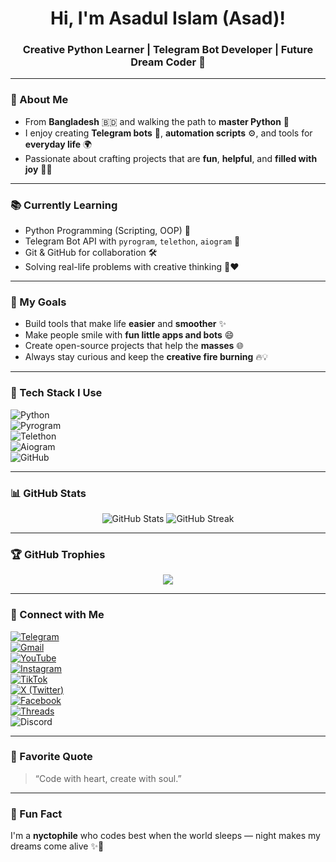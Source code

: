 <h1 align="center">Hi, I'm Asadul Islam (Asad)!</h1>
<h3 align="center">Creative Python Learner | Telegram Bot Developer | Future Dream Coder 💫</h3>

---

### 🧡 About Me
- From **Bangladesh** 🇧🇩 and walking the path to **master Python** 🐍  
- I enjoy creating **Telegram bots** 🤖, **automation scripts** ⚙️, and tools for **everyday life** 🌍  
- Passionate about crafting projects that are **fun**, **helpful**, and **filled with joy** 🎨✨  

---

### 📚 Currently Learning
- Python Programming (Scripting, OOP) 🔧  
- Telegram Bot API with `pyrogram`, `telethon`, `aiogram` 📡  
- Git & GitHub for collaboration 🛠️  
- Solving real-life problems with creative thinking 🧠❤️  

---

### 🎯 My Goals
- Build tools that make life **easier** and **smoother** ✨  
- Make people smile with **fun little apps and bots** 😄  
- Create open-source projects that help the **masses** 🌐  
- Always stay curious and keep the **creative fire burning** 🔥💡  

---

### 🧰 Tech Stack I Use

![Python](https://img.shields.io/badge/Python-3776AB?style=for-the-badge&logo=python&logoColor=white)  
![Pyrogram](https://img.shields.io/badge/Pyrogram-2CA5E0?style=for-the-badge&logo=telegram&logoColor=white)  
![Telethon](https://img.shields.io/badge/Telethon-0088cc?style=for-the-badge&logo=telegram&logoColor=white)  
![Aiogram](https://img.shields.io/badge/Aiogram-blue?style=for-the-badge&logo=python&logoColor=white)  
![GitHub](https://img.shields.io/badge/GitHub-181717?style=for-the-badge&logo=github&logoColor=white)

---

### 📊 GitHub Stats

<p align="center">
  <img src="https://github-readme-stats.vercel.app/api?username=yourusername&show_icons=true&theme=radical" alt="GitHub Stats" />
  <img src="https://github-readme-streak-stats.herokuapp.com?user=yourusername&theme=radical&hide_border=false" alt="GitHub Streak" />
</p>

---

### 🏆 GitHub Trophies

<p align="center">
  <img src="https://github-profile-trophy.vercel.app/?username=yourusername&theme=onedark&no-frame=true&margin-w=10" />
</p>

---

### 💌 Connect with Me

[![Telegram](https://img.shields.io/badge/Telegram-2CA5E0?style=for-the-badge&logo=telegram&logoColor=white)](https://t.me/yourusername)  
[![Gmail](https://img.shields.io/badge/Gmail-D14836?style=for-the-badge&logo=gmail&logoColor=white)](mailto:your.email@example.com)  
[![YouTube](https://img.shields.io/badge/YouTube-FF0000?style=for-the-badge&logo=youtube&logoColor=white)](https://youtube.com/@asad_ofc)  
[![Instagram](https://img.shields.io/badge/Instagram-E4405F?style=for-the-badge&logo=instagram&logoColor=white)](https://instagram.com/aasad_ofc)  
[![TikTok](https://img.shields.io/badge/TikTok-000000?style=for-the-badge&logo=tiktok&logoColor=white)](https://tiktok.com/@asad_ofc)  
[![X (Twitter)](https://img.shields.io/badge/X-000000?style=for-the-badge&logo=twitter&logoColor=white)](https://x.com/asad_ofc)  
[![Facebook](https://img.shields.io/badge/Facebook-1877F2?style=for-the-badge&logo=facebook&logoColor=white)](https://facebook.com/aasad.ofc)  
[![Threads](https://img.shields.io/badge/Threads-000000?style=for-the-badge&logo=threads&logoColor=white)](https://www.threads.net/@aasad_ofc)  
![Discord](https://img.shields.io/badge/Discord-asad__ofc-5865F2?style=for-the-badge&logo=discord&logoColor=white)

---

### 💖 Favorite Quote
> “Code with heart, create with soul.”

---

### 🌙 Fun Fact
I'm a **nyctophile** who codes best when the world sleeps — night makes my dreams come alive ✨🌌
